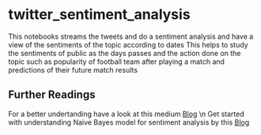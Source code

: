 # twitter_sentiment_analysis
This notebooks streams the tweets and do a sentiment analysis and have a view of the sentiments of the topic according to dates 
This helps to study the sentiments of public as the days passes and the action done on the topic such as popularity of football team after playing a match and predictions of their future match results

## Further Readings
For a better undertanding have a look at this medium [Blog](https://h2knitt.medium.com/using-twitter-api-for-tweets-sentiment-analysis-590c97ce52d8) \n
Get started with understanding Naive Bayes model for sentiment analysis by this [Blog](https://towardsdatascience.com/sentiment-analysis-of-a-tweet-with-naive-bayes-ff9bdb2949c7)
